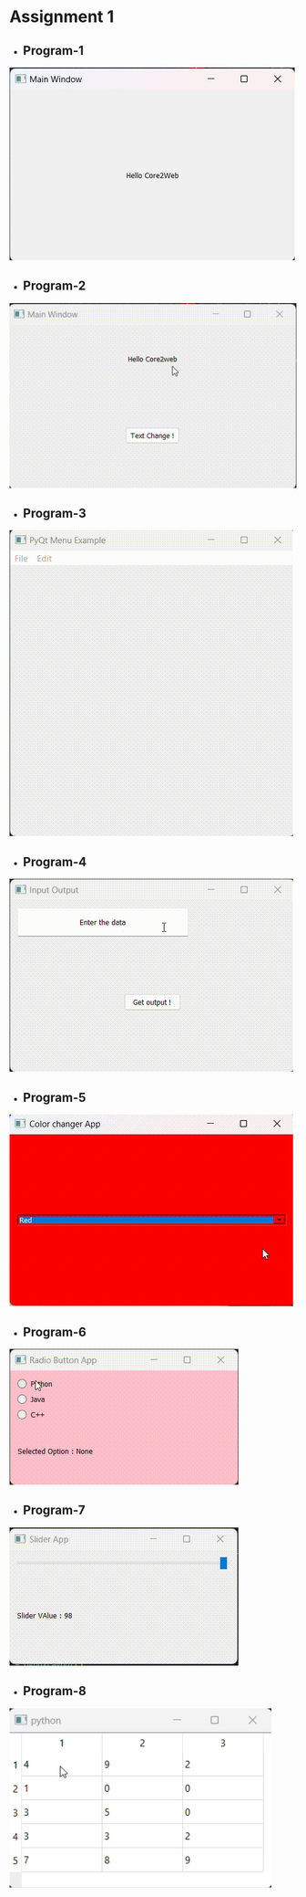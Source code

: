 
# Assignment   1

- ## Program-1
![image](./preveiw_image/prog1.png) 


- ## Program-2
![image](./preveiw_image/prog2.gif) 


- ## Program-3
![image](./preveiw_image/prog3.gif) 


- ## Program-4
![image](./preveiw_image/prog4.gif) 


- ## Program-5
![image](./preveiw_image/prog5.gif) 


- ## Program-6
![image](./preveiw_image/prog6.gif) 


- ## Program-7
![image](./preveiw_image/prog7.gif) 

- ## Program-8
![image](./preveiw_image/prog8.gif)